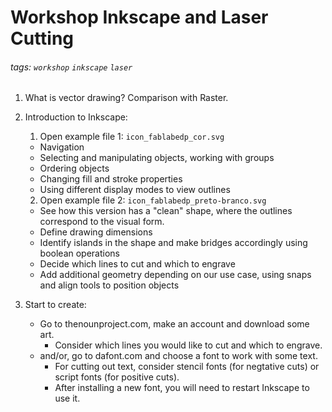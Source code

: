 # Workshop Inkscape and Laser Cutting

###### tags: `workshop` `inkscape` `laser`

1. What is vector drawing? Comparison with Raster.

2. Introduction to Inkscape:
	1. Open example file 1: `icon_fablabedp_cor.svg`
	 - Navigation
	 - Selecting and manipulating objects, working with groups
	 - Ordering objects
	 - Changing fill and stroke properties
	 - Using different display modes to view outlines
	2. Open example file 2: `icon_fablabedp_preto-branco.svg`
	 - See how this version has a "clean" shape, where the outlines correspond to the visual form.
	 - Define drawing dimensions
	 - Identify islands in the shape and make bridges accordingly using boolean operations
	 - Decide which lines to cut and which to engrave
	 - Add additional geometry depending on our use case, using snaps and align tools to position objects

3. Start to create:
	- Go to thenounproject.com, make an account and download some art.
		+ Consider which lines you would like to cut and which to engrave.
	- and/or, go to dafont.com and choose a font to work with some text.
		+ For cutting out text, consider stencil fonts (for negtative cuts) or script fonts (for positive cuts).
		+ After installing a new font, you will need to restart Inkscape to use it.

